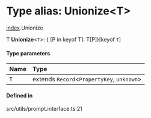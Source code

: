 # Type alias: Unionize<T\>

[index](../modules/index.md).Unionize

Ƭ **Unionize**<`T`\>: { [P in keyof T]: T[P]}[keyof `T`]

#### Type parameters

| Name | Type |
| :------ | :------ |
| `T` | extends `Record`<`PropertyKey`, `unknown`\> |

#### Defined in

src/utils/prompt.interface.ts:21
